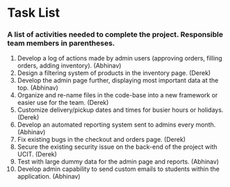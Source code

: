 # Task List
### A list of activities needed to complete the project. Responsible team members in parentheses.
1. Develop a log of actions made by admin users (approving orders, filling orders, adding inventory). (Abhinav)
2. Design a filtering system of products in the inventory page. (Derek)
3. Develop the admin page further, displaying most important data at the top. (Abhinav)
4. Organize and re-name files in the code-base into a new framework or easier use for the team. (Derek)
5. Customize delivery/pickup dates and times for busier hours or holidays. (Derek)
6. Develop an automated reporting system sent to admins every month. (Abhinav)
7. Fix existing bugs in the checkout and orders page. (Derek)
8. Secure the existing security issue on the back-end of the project with UCIT. (Derek)
9. Test with large dummy data for the admin page and reports. (Abhinav)
10. Develop admin capability to send custom emails to students within the application. (Abhinav)
